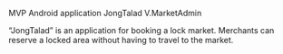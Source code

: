 MVP Android application JongTalad V.MarketAdmin

“JongTalad” is an application for booking a lock market. 
Merchants can reserve a locked area without having to travel to the market.

